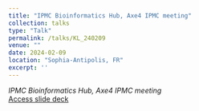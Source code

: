 ```yaml
---
title: "IPMC Bioinformatics Hub, Axe4 IPMC meeting"
collection: talks
type: "Talk"
permalink: /talks/KL_240209
venue: ""
date: 2024-02-09
location: "Sophia-Antipolis, FR"
excerpt: ''
---
```


<i>IPMC Bioinformatics Hub, Axe4 IPMC meeting</i><br>
[Access slide deck](/files/Talk_240209_KL_MT_IPMC_axe4.pdf)


